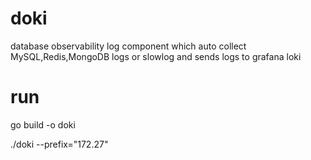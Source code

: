 # doki

database observability log component which  auto collect MySQL,Redis,MongoDB logs or slowlog and sends logs to grafana loki 

# run
go build -o doki

./doki --prefix="172.27"



